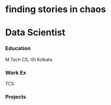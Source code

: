 # finding stories in chaos
# Data Scientist


### Education
M.Tech CS, ISI Kolkata

### Work Ex
TCS

### Projects
